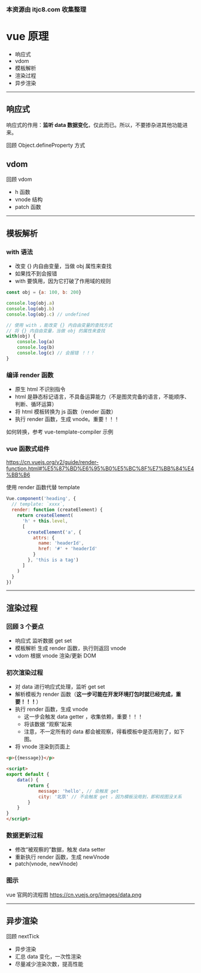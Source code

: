 ### 本资源由 itjc8.com 收集整理
# vue 原理

- 响应式
- vdom
- 模板解析
- 渲染过程
- 异步渲染

------

## 响应式

响应式的作用：**监听 data 数据变化**，仅此而已。所以，不要掺杂进其他功能进来。

回顾 Object.defineProperty 方式

## vdom

回顾 vdom

- h 函数
- vnode 结构
- patch 函数

------

## 模板解析

### with 语法

- 改变 {} 内自由变量，当做 obj 属性来查找
- 如果找不到会报错
- with 要慎用，因为它打破了作用域的规则

```js
const obj = {a: 100, b: 200}

console.log(obj.a)
console.log(obj.b)
console.log(obj.c) // undefined

// 使用 with ，能改变 {} 内自由变量的查找方式
// 将 {} 内自由变量，当做 obj 的属性来查找
with(obj) {
    console.log(a)
    console.log(b)
    console.log(c) // 会报错 ！！！
}
```

### 编译 render 函数

- 原生 html 不识别指令
- html 是静态标记语言，不具备运算能力（不是图灵完备的语言，不能顺序、判断、循环运算）
- 将 html 模板转换为 js 函数（render 函数）
- 执行 render 函数，生成 vnode。重要！！！

如何转换，参考 vue-template-compiler 示例

### vue 函数式组件

https://cn.vuejs.org/v2/guide/render-function.html#%E5%87%BD%E6%95%B0%E5%BC%8F%E7%BB%84%E4%BB%B6

使用 render 函数代替 template

```js
Vue.component('heading', {
  // template: `xxxx`,
  render: function (createElement) {
    return createElement(
      'h' + this.level,
      [
        createElement('a', {
          attrs: {
            name: 'headerId',
            href: '#' + 'headerId'
          }
        }, 'this is a tag')
      ]
    )
  }
})
```

------

## 渲染过程

### 回顾 3 个要点

- 响应式 监听数据 get set
- 模板解析 生成 render 函数，执行则返回 vnode
- vdom 根据 vnode 渲染/更新 DOM

### 初次渲染过程

- 对 data 进行响应式处理，监听 get set
- 解析模板为 render 函数（**这一步可能在开发环境打包时就已经完成，重要！！！**）
- 执行 render 函数，生成 vnode
    - 这一步会触发 data getter ，收集依赖，重要！！！
    - 将该数据 “观察”起来
    - 注意，不一定所有的 data 都会被观察，得看模板中是否用到了，如下图。
- 将 vnode 渲染到页面上

```html
<p>{{message}}</p>

<script>
export default {
    data() {
        return {
            message: 'hello', // 会触发 get
            city: '北京' // 不会触发 get ，因为模板没用到，即和视图没关系
        }
    }
}
</script>
```

### 数据更新过程

- 修改“被观察的”数据，触发 data setter
- 重新执行 render 函数，生成 newVnode
- patch(vnode, newVnode)

### 图示

vue 官网的流程图 https://cn.vuejs.org/images/data.png

------

## 异步渲染

回顾 nextTick

- 异步渲染
- 汇总 data 变化，一次性渲染
- 尽量减少渲染次数，提高性能
